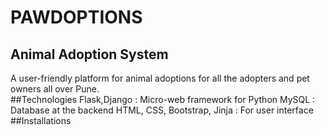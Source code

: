 # PAWDOPTIONS
## Animal Adoption System
A user-friendly platform for animal adoptions for all the adopters and pet owners all over Pune.  
##Technologies
Flask,Django : Micro-web framework for Python
MySQL : Database at the backend
HTML, CSS, Bootstrap, Jinja : For user interface
##Installations

